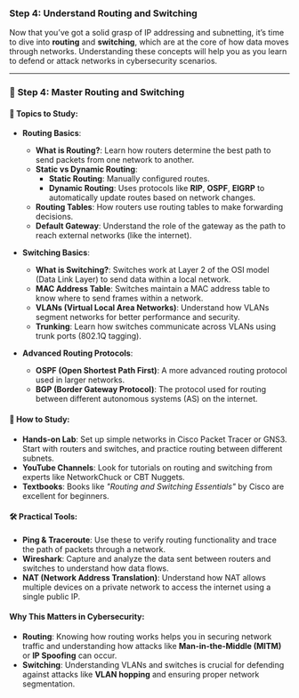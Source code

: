 ### **Step 4: Understand Routing and Switching**

Now that you’ve got a solid grasp of IP addressing and subnetting, it’s time to dive into **routing** and **switching**, which are at the core of how data moves through networks. Understanding these concepts will help you as you learn to defend or attack networks in cybersecurity scenarios.

---

### 🔹 **Step 4: Master Routing and Switching**

#### 📘 Topics to Study:

- **Routing Basics**:
  - **What is Routing?**: Learn how routers determine the best path to send packets from one network to another.
  - **Static vs Dynamic Routing**:
    - **Static Routing**: Manually configured routes.
    - **Dynamic Routing**: Uses protocols like **RIP**, **OSPF**, **EIGRP** to automatically update routes based on network changes.
  - **Routing Tables**: How routers use routing tables to make forwarding decisions.
  - **Default Gateway**: Understand the role of the gateway as the path to reach external networks (like the internet).

- **Switching Basics**:
  - **What is Switching?**: Switches work at Layer 2 of the OSI model (Data Link Layer) to send data within a local network.
  - **MAC Address Table**: Switches maintain a MAC address table to know where to send frames within a network.
  - **VLANs (Virtual Local Area Networks)**: Understand how VLANs segment networks for better performance and security.
  - **Trunking**: Learn how switches communicate across VLANs using trunk ports (802.1Q tagging).

- **Advanced Routing Protocols**:
  - **OSPF (Open Shortest Path First)**: A more advanced routing protocol used in larger networks.
  - **BGP (Border Gateway Protocol)**: The protocol used for routing between different autonomous systems (AS) on the internet.

#### 🧠 How to Study:
- **Hands-on Lab**: Set up simple networks in Cisco Packet Tracer or GNS3. Start with routers and switches, and practice routing between different subnets.
- **YouTube Channels**: Look for tutorials on routing and switching from experts like NetworkChuck or CBT Nuggets.
- **Textbooks**: Books like *"Routing and Switching Essentials"* by Cisco are excellent for beginners.

#### 🛠️ Practical Tools:
- **Ping & Traceroute**: Use these to verify routing functionality and trace the path of packets through a network.
- **Wireshark**: Capture and analyze the data sent between routers and switches to understand how data flows.
- **NAT (Network Address Translation)**: Understand how NAT allows multiple devices on a private network to access the internet using a single public IP.

#### Why This Matters in Cybersecurity:
- **Routing**: Knowing how routing works helps you in securing network traffic and understanding how attacks like **Man-in-the-Middle (MITM)** or **IP Spoofing** can occur.
- **Switching**: Understanding VLANs and switches is crucial for defending against attacks like **VLAN hopping** and ensuring proper network segmentation.
